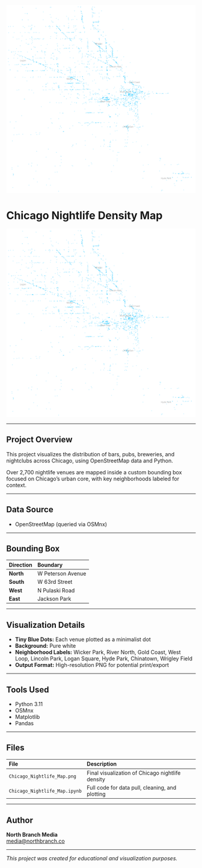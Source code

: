 ![Chicago Nightlife Map Preview](Chicago_Nightlife_Map.png)

# Chicago Nightlife Density Map

![Chicago Nightlife Map Preview](Chicago_Nightlife_Map.png)

---

## Project Overview

This project visualizes the distribution of bars, pubs, breweries, and nightclubs across Chicago, using OpenStreetMap data and Python.

Over 2,700 nightlife venues are mapped inside a custom bounding box focused on Chicago’s urban core, with key neighborhoods labeled for context.

---

## Data Source

- OpenStreetMap (queried via OSMnx)

---

## Bounding Box

| Direction | Boundary |
|:----------|:---------|
| **North** | W Peterson Avenue |
| **South** | W 63rd Street |
| **West** | N Pulaski Road |
| **East** | Jackson Park |

---

## Visualization Details

- **Tiny Blue Dots:** Each venue plotted as a minimalist dot
- **Background:** Pure white
- **Neighborhood Labels:** Wicker Park, River North, Gold Coast, West Loop, Lincoln Park, Logan Square, Hyde Park, Chinatown, Wrigley Field
- **Output Format:** High-resolution PNG for potential print/export

---

## Tools Used

- Python 3.11
- OSMnx
- Matplotlib
- Pandas

---

## Files

| File | Description |
|:-----|:------------|
| `Chicago_Nightlife_Map.png` | Final visualization of Chicago nightlife density |
| `Chicago_Nightlife_Map.ipynb` | Full code for data pull, cleaning, and plotting |

---

## Author

**North Branch Media**  
[media@northbranch.co](mailto:media@northbranch.co)

---

*This project was created for educational and visualization purposes.*
